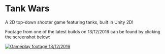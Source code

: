 # Tank Wars
A 2D top-down shooter game featuring tanks, built in Unity 2D!

Footage from one of the latest builds on 13/12/2016 can be found by clicking the screenshot below:

[![Gameplay footage 13/12/2016](http://img.youtube.com/vi/JwWqiwaTLa0/0.jpg)](http://www.youtube.com/watch?v=JwWqiwaTLa0)
